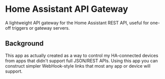 # Home Assistant API Gateway

A lightweight API gateway for the Home Assistant REST API, useful for one-off triggers or gateway servers.

## Background

This app as actually created as a way to control my HA-connected devices from apps that didn't support full JSON/REST APIs. Using this app you can construct simpler WebHook-style links that most any app or device will support.